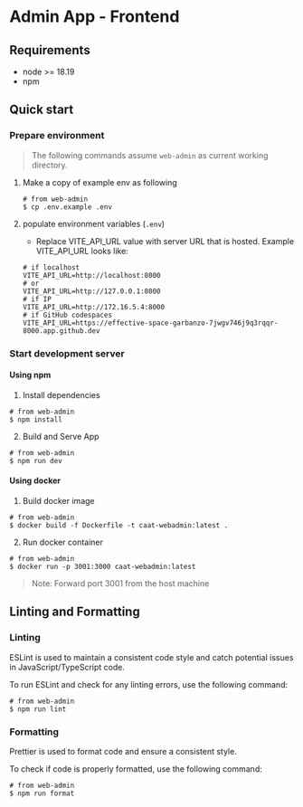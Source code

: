 # Admin App - Frontend

## Requirements

- node >= 18.19
- npm

## Quick start

### Prepare environment

> The following commands assume `web-admin` as current working directory.

1. Make a copy of example env as following
   ```
   # from web-admin
   $ cp .env.example .env
   ```

2. populate environment variables (`.env`)
   * Replace VITE_API_URL value with server URL that is hosted.
   Example VITE_API_URL looks like:
   ```
   # if localhost
   VITE_API_URL=http://localhost:8000
   # or
   VITE_API_URL=http://127.0.0.1:8000
   # if IP
   VITE_API_URL=http://172.16.5.4:8000
   # if GitHub codespaces
   VITE_API_URL=https://effective-space-garbanzo-7jwgv746j9q3rqqr-8000.app.github.dev
   ```

### Start development server

#### Using npm

1. Install dependencies
  ```
  # from web-admin
  $ npm install
  ```

2. Build and Serve App
  ```
  # from web-admin
  $ npm run dev
  ```

#### Using docker

1. Build docker image

  ```shell
  # from web-admin
  $ docker build -f Dockerfile -t caat-webadmin:latest .
  ```

2. Run docker container

  ```shell
  # from web-admin
  $ docker run -p 3001:3000 caat-webadmin:latest
  ```

> Note: Forward port 3001 from the host machine

## Linting and Formatting

### Linting

ESLint is used to maintain a consistent code style and catch potential issues in JavaScript/TypeScript code.

To run ESLint and check for any linting errors, use the following command:
  ```
  # from web-admin
  $ npm run lint
  ```

### Formatting

Prettier is used to format code and ensure a consistent style.

To check if code is properly formatted, use the following command:
  ```
  # from web-admin
  $ npm run format
  ```

